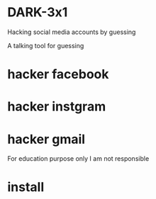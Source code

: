 # DARK-3x1
Hacking social media accounts by guessing 

A talking tool for guessing 



# hacker facebook 

# hacker instgram 



# hacker gmail 


For education purpose only I am not responsible 


# install 


